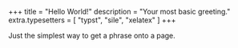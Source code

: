 +++
title = "Hello World!"
description = "Your most basic greeting."
extra.typesetters = [ "typst", "sile", "xelatex" ]
+++

Just the simplest way to get a phrase onto a page.
